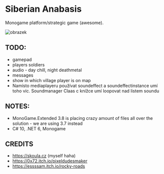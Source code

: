 ﻿# Siberian Anabasis

Monogame platform/strategic game (awesome).

![obrazek](https://user-images.githubusercontent.com/5922575/170603421-4e43bfbb-54b7-4a4a-a8b8-801adf2a7a9d.png)

## TODO:

* gamepad
* players soldiers
* audio - day chill, night deathmetal
* messages
* show in which village player is on map
* Namísto mediaplayeru používat soundeffect a soundeffectinstance umí toho víc. Soundmanager Claas c knížce umí loopovat nad listem soundu

## NOTES:

* MonoGame.Extended 3.8 is placing crazy amount of files all over the solution - we are using 3.7 instead
* C# 10, .NET 6, Monogame

## CREDITS

* https://skoula.cz (myself haha)
* https://0x72.itch.io/pixeldudesmaker
* https://essssam.itch.io/rocky-roads
